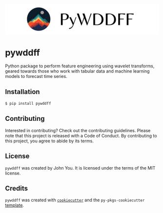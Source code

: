 ![banner](docs/_static/pywddff_banner.png)

# pywddff

Python package to perform feature engineering using wavelet transforms, geared towards those who work with tabular data and machine learning models to forecast time series.

## Installation

```bash
$ pip install pywddff
```

## Contributing

Interested in contributing? Check out the contributing guidelines. Please note that this project is released with a Code of Conduct. By contributing to this project, you agree to abide by its terms.

## License

`pywddff` was created by John You. It is licensed under the terms of the MIT license.

## Credits

`pywddff` was created with [`cookiecutter`](https://cookiecutter.readthedocs.io/en/latest/) and the `py-pkgs-cookiecutter` [template](https://github.com/py-pkgs/py-pkgs-cookiecutter).
